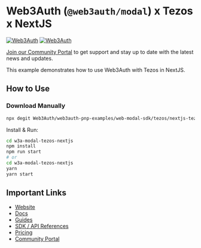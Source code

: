 # Web3Auth (`@web3auth/modal`) x Tezos x NextJS

[![Web3Auth](https://img.shields.io/badge/Web3Auth-SDK-blue)](https://web3auth.io/docs/sdk/pnp/web/modal)
[![Web3Auth](https://img.shields.io/badge/Web3Auth-Community-cyan)](https://community.web3auth.io)

[Join our Community Portal](https://community.web3auth.io/) to get support and stay up to date with the latest news and updates.

This example demonstrates how to use Web3Auth with Tezos in NextJS.

## How to Use

### Download Manually

```bash
npx degit Web3Auth/web3auth-pnp-examples/web-modal-sdk/tezos/nextjs-tezos-modal-example w3a-modal-tezos-nextjs
```

Install & Run:

```bash
cd w3a-modal-tezos-nextjs
npm install
npm run start
# or
cd w3a-modal-tezos-nextjs
yarn
yarn start
```

## Important Links

- [Website](https://web3auth.io)
- [Docs](https://web3auth.io/docs)
- [Guides](https://web3auth.io/docs/content-hub?type=guides)
- [SDK / API References](https://web3auth.io/docs/sdk)
- [Pricing](https://web3auth.io/pricing.html)
- [Community Portal](https://community.web3auth.io)
